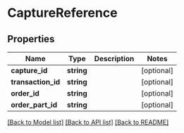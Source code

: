 # CaptureReference

## Properties
Name | Type | Description | Notes
------------ | ------------- | ------------- | -------------
**capture_id** | **string** |  | [optional] 
**transaction_id** | **string** |  | [optional] 
**order_id** | **string** |  | [optional] 
**order_part_id** | **string** |  | [optional] 

[[Back to Model list]](../README.md#documentation-for-models) [[Back to API list]](../README.md#documentation-for-api-endpoints) [[Back to README]](../README.md)


